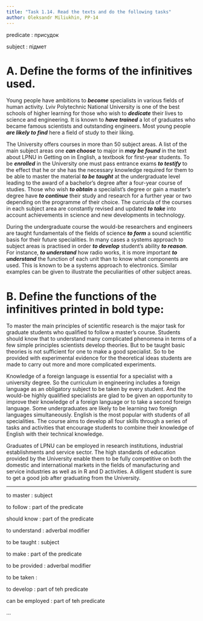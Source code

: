 ```yaml
---
title: "Task 1.14. Read the texts and do the following tasks"
author: Oleksandr Miliukhin, PP-14
---
```


predicate
: присудок

subject
: підмет

# A. Define the forms of the infinitives used.

Young people have ambitions to ***become*** specialists in various fields of human
activity. Lviv Polytechnic National University is one of the best schools of higher
learning for those who wish to ***dedicate*** their lives to science and engineering. It is
known to ***have trained*** a lot of graduates who became famous scientists and
outstanding engineers. Most young people ***are likely to find*** here a field of study to
their liking.

The University offers courses in more than 50 subject areas. A list of the main
subject areas one ***can choose*** to major in ***may be found*** in the text about LPNU in
Getting on in English, a textbook for first-year students. To be ***enrolled*** in the
University one must pass entrance exams ***to testify*** to the effect that he or she has the
necessary knowledge required for them to be able to master the material ***to be taught*** at
the undergraduate level leading to the award of a bachelor’s degree after a four-year
course of studies. Those who wish ***to obtain*** a specialist’s degree or gain a master’s
degree have ***to continue*** their study and research for a further year or two depending on
the programme of their choice. The curricula of the courses in each subject area are
constantly revised and updated ***to take*** into account achievements in science and new
developments in technology.

During the undergraduate course the would-be researchers and engineers are
taught fundamentals of the fields of science ***to form*** a sound scientific basis for their
future specialities. In many cases a systems approach to subject areas is practised in
order ***to develop*** student’s ability ***to reason***. For instance, ***to understand*** how radio
works, it is more important ***to understand*** the function of each unit than to know what
components are used. This is known to be a systems approach to electronics. Similar
examples can be given to illustrate the peculiarities of other subject areas.

# B. Define the functions of the infinitives printed in bold type:

To master the main principles of scientific research is the major task for
graduate students who qualified to follow a master’s course. Students should know
that to understand many complicated phenomena in terms of a few simple principles
scientists develop theories. But to be taught basic theories is not sufficient for one to
make a good specialist. So to be provided with experimental evidence for the
theoretical ideas students are made to carry out more and more complicated
experiments.

Knowledge of a foreign language is essential for a specialist with a university
degree. So the curriculum in engineering includes a foreign language as an obligatory
subject to be taken by every student. And the would-be highly qualified specialists are
glad to be given an opportunity to improve their knowledge of a foreign language or to
take a second foreign language. Some undergraduates are likely to be learning two
foreign languages simultaneously. English is the most popular with students of all
specialities. The course aims to develop all four skills through a series of tasks and
activities that encourage students to combine their knowledge of English with their
technical knowledge.

Graduates of LPNU can be employed in research institutions, industrial
establishments and service sector. The high standards of education provided by the
University enable them to be fully competitive on both the domestic and international
markets in the fields of manufacturing and service industries as well as in R and D
activities. A diligent student is sure to get a good job after graduating from the
University.

---

to master
: subject

to follow
: part of the predicate

should know
: part of the predicate

to understand
: adverbal modifier

to be taught
: subject

to make
: part of the predicate

to be provided
: adverbal modifier

to be taken
:

to develop
: part of teh predicate

can be employed
: part of teh predicate

...
